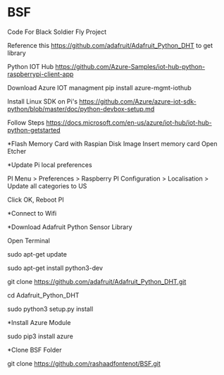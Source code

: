 # BSF
Code For Black Soldier Fly Project


Reference this https://github.com/adafruit/Adafruit_Python_DHT to get library


Python IOT Hub 
https://github.com/Azure-Samples/iot-hub-python-raspberrypi-client-app


Download Azure IOT managment
pip install azure-mgmt-iothub


Install Linux SDK on Pi's
https://github.com/Azure/azure-iot-sdk-python/blob/master/doc/python-devbox-setup.md

Follow Steps
https://docs.microsoft.com/en-us/azure/iot-hub/iot-hub-python-getstarted

*Flash Memory Card with Raspian Disk Image
Insert memory card
Open Etcher

*Update Pi local preferences 

PI Menu > Preferences > Raspberry PI Configuration > Localisation > Update all categories to US

Click OK, Reboot PI

*Connect to Wifi

*Download Adafruit Python Sensor Library

Open Terminal

sudo apt-get update

sudo apt-get install python3-dev

git clone https://github.com/adafruit/Adafruit_Python_DHT.git

cd Adafruit_Python_DHT

sudo python3 setup.py install

*Install Azure Module

sudo pip3 install azure


*Clone BSF Folder

git clone https://github.com/rashaadfontenot/BSF.git

